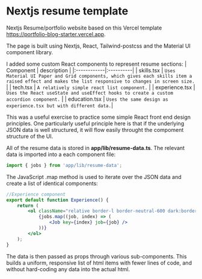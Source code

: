 # Nextjs resume template

Nextjs Resume/portfolio website based on this Vercel template
https://portfolio-blog-starter.vercel.app.

The page is built using Nextjs, React, Tailwind-postcss and the Material UI component library.

I added some custom React components to represent resume sections:
| Component | description |
|:------------|:----------|
| skills.tsx | `Uses Material UI Paper and Grid components, which gives each skills item a raised effect and makes the list responsive to changes in screen size.` |
| tech.tsx   | `A relatively simple react list component.` |
| experience.tsx    | `Uses the React useState and useEffect hooks to create a custom accordion component.` |
| education.tsx      | `Uses the same design as experience.tsx but with different data.`|

This was a useful exercise to practice some simple React front end design principles. One particularly useful principle here is that if the underlying JSON data is well structured, it will flow easily throught the compoment structure of the UI.

All of the resume data is stored in **app/lib/resume-data.ts**. The relevant data is imported into a each component file:

```jsx
import { jobs } from 'app/lib/resume-data';
```

The JavaScript .map method is used to iterate over the JSON data and create a list of identical components:

```jsx
//Experience component
export default function Experience() {
    return (
        <ol className="relative border-l border-neutral-600 dark:border-neutral-400">
            {jobs.map((job, index) => (
                <Job key={index} job={job} />
            ))}
        </ol>
    );
}
```

The data is then passed as props through various sub-components. This builds a uniform, responsive list of html items with fewer lines of code, and without hard-coding any data into the actual html.